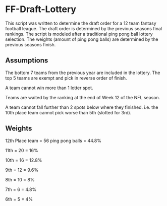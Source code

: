 # FF-Draft-Lottery

This script was written to determine the draft order for a 12 team fantasy football league. The draft order is determined by the previous seasons final rankings. The script is modeled after a traditional ping pong ball lottery selection. The weights (amount of ping pong balls) are determined by the previous seasons finish.

## Assumptions
The bottom 7 teams from the previous year are included in the lottery. The top 5 teams are exempt and pick in reverse order of finish.

A team cannot win more than 1 lotter spot.

Teams are waited by the ranking at the end of Week 12 of the NFL season.

A team cannot fall further than 2 spots below where they finished. i.e. the 10th place team cannot pick worse than 5th (slotted for 3rd).

## Weights
12th Place team = 56 ping pong balls = 44.8%

11th = 20 = 16%

10th = 16 = 12.8%

9th = 12 = 9.6%

8th = 10 = 8%

7th = 6 = 4.8%

6th = 5 = 4%
